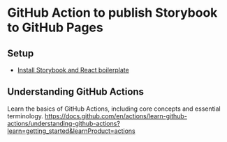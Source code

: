 # GitHub Action to publish Storybook to GitHub Pages

## Setup
* [Install Storybook and React boilerplate](https://storybook.js.org/docs/react/get-started/install)

## Understanding GitHub Actions
Learn the basics of GitHub Actions, including core concepts and essential terminology.
https://docs.github.com/en/actions/learn-github-actions/understanding-github-actions?learn=getting_started&learnProduct=actions